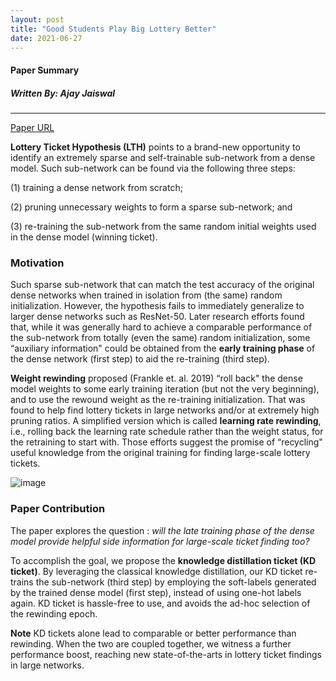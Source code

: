 ```yaml
---
layout: post
title: "Good Students Play Big Lottery Better"
date: 2021-06-27
---
```


#### Paper Summary
##### Written By: Ajay Jaiswal
------------------
[Paper URL](https://arxiv.org/pdf/2101.03255.pdf)

**Lottery Ticket Hypothesis (LTH)** points to a brand-new opportunity to identify an extremely sparse and self-trainable sub-network from a dense model. Such sub-network can be found via the following three steps: 

(1) training a dense network from scratch; 

(2) pruning unnecessary weights to form a sparse sub-network; and 

(3) re-training the sub-network from the same random initial weights used in the dense model (winning ticket). 

### Motivation

Such sparse sub-network that can match the test accuracy of the original dense networks when trained in isolation from (the same) random initialization. However, the hypothesis fails to immediately generalize to larger dense networks such as ResNet-50. Later research efforts found that, while it was generally hard to achieve a comparable performance of the sub-network from totally (even the same) random initialization, some “auxiliary information" could be obtained from the **early training phase** of the dense network (first step) to aid the re-training (third step).

**Weight rewinding** proposed (Frankle et. al. 2019) “roll back" the dense model weights to some early training iteration (but not the very beginning), and to use the rewound weight as the re-training initialization. That was found to help find lottery tickets in large networks and/or at extremely high pruning ratios. A simplified version which is called **learning rate rewinding**, i.e., rolling back the learning rate schedule rather than the weight status, for the retraining to start with. Those efforts suggest the promise of “recycling" useful knowledge from the original training for finding large-scale lottery tickets.

![image](https://user-images.githubusercontent.com/6660499/123561532-80ab0c80-d76e-11eb-8f40-3a221e4a66d6.png)


### Paper Contribution

The paper explores the question : *will the late training phase of the dense model provide helpful side information for large-scale ticket finding too?*

To accomplish the goal, we propose the **knowledge distillation ticket (KD ticket)**. By leveraging the classical knowledge distillation, our KD ticket re-trains the sub-network (third step) by employing the soft-labels generated by the trained dense model (first step), instead of using one-hot labels again. KD ticket is hassle-free to use, and avoids the ad-hoc selection of the rewinding epoch.

**Note** KD tickets alone lead to comparable or better performance than rewinding. When the two are coupled together, we witness a further performance boost, reaching new state-of-the-arts in lottery ticket findings in large networks.

